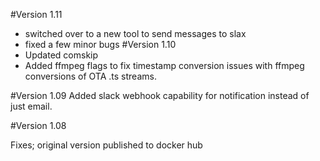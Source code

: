 #Version 1.11
* switched over to a new tool to send messages to slax
* fixed a few minor bugs
#Version 1.10
* Updated comskip
* Added ffmpeg flags to fix timestamp conversion issues with ffmpeg conversions of OTA .ts streams.

#Version 1.09
Added slack webhook capability for notification instead of just email.

#Version 1.08

Fixes; original version published to docker hub
